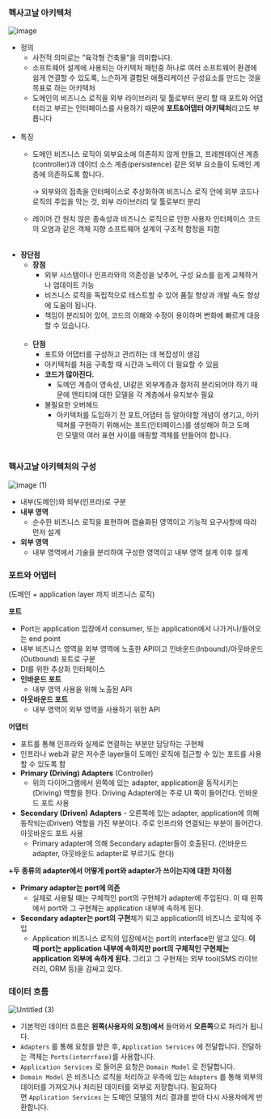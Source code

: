 ### 헥사고날 아키텍처

![image](https://github.com/5dotseven/cs-basic-study/assets/118906074/8c9354b4-5ba9-486c-826e-d5051da0a5c4)
- 정의
    - 사전적 의미로는 ”육각형 건축물”을 의미합니다.
    - 소프트웨어 설계에 사용되는 아키텍처 패턴중 하나로 여러 소프트웨어 환경에 쉽게 연결할 수 있도록, 느슨하게 결합된 애플리케이션 구성요소를 만드는 것을 목표로 하는 아키텍처
    - 도메인의 비즈니스 로직을 외부 라이브러리 및 툴로부터 분리 할 때 포트와 어댑터라고 부르는 인터페이스를 사용하기 때문에 **포트&어댑터 아키텍처**라고도 부릅니다<br></br>
- 특징
    - 도메인 비즈니스 로직이 외부요소에 의존하지 않게 만들고, 프레젠테이션 계층(controller)과 데이터 소스 계층(persistence) 같은 외부 요소들이 도메인 계층에 의존하도록 합니다.

      → 외부와의 접촉을 인터페이스로 추상화하여 비즈니스 로직 안에 외부 코드나 로직의 주입을 막는 것, 외부 라이브러리 및 툴로부터 분리

    - 레이어 간 원치 않은 종속성과 비즈니스 로직으로 인한 사용자 인터페이스 코드의 오염과 같은 객체 지향 소프트웨어 설계의 구조적 함정을 피함<br></br>
- **장단점**
    - **장점**
        - 외부 시스템이나 인프라와의 의존성을 낮추어, 구성 요소를 쉽게 교체하거나 업데이트 가능
        - 비즈니스 로직을 독립적으로 테스트할 수 있어 품질 향상과 개발 속도 향상에 도움이 됩니다.
        - 책임이 분리되어 있어, 코드의 이해와 수정이 용이하며 변화에 빠르게 대응할 수 있습니다.<br></br>
    - **단점**
        - 포트와 어댑터를 구성하고 관리하는 데 복잡성이 생김
        - 아키텍처를 처음 구축할 때 시간과 노력이 더 필요할 수 있음
        - **코드가 많아진다.**
            - 도메인 계층이 영속성, UI같은 외부계층과 철저히 분리되어야 하기 때문에 엔티티에 대한 모델을 각 계층에서 유지보수 필요
        - 불필요한 오버헤드
            - 아키텍처를 도입하기 전 포트,어댑터 등 알아야할 개념이 생기고, 아키텍쳐를 구현하기 위해서는 포트(인터페이스)를 생성해야 하고 도메인 모델의 여러 표현 사이를 매핑할 객체를 만들어야 합니다.
              <br></br>
### 헥사고날 아키텍처의 구성

![image (1)](https://github.com/5dotseven/cs-basic-study/assets/118906074/f6010720-d497-477a-a5c0-c5c3f133f426)
- 내부(도메인)와 외부(인프라)로 구분
- **내부 영역**
    - 순수한 비즈니스 로직을 표현하며 캡슐화된 영역이고 기능적 요구사항에 따라 먼저 설계
- **외부 영역**
    - 내부 영역에서 기술을 분리하여 구성한 영역이고 내부 영역 설계 이후 설계

### **포트와 어댑터**

(도메인 + application layer 까지 비즈니스 로직)

**포트**

- Port는 application 입장에서 consumer, 또는 application에서 나가거나/들어오는 end point
- 내부 비즈니스 영역을 외부 영역에 노출한 API이고 인바운드(Inbound)/아웃바운드(Outbound) 포트로 구분
- DI를 위한 추상화 인터페이스
- **인바운드 포트**
    - 내부 영역 사용을 위해 노출된 API
- **아웃바운드 포트**
    - 내부 영역이 외부 영역을 사용하기 위한 API

**어댑터**

- 포트를 통해 인프라와 실제로 연결하는 부분만 담당하는 구현체
- 인프라나 web과 같은 저수준 layer들이 도메인 로직에 접근할 수 있는 포트를 사용할 수 있도록 함
- **Primary (Driving) Adapters** (Controller)
    - 위의 다이어그램에서 왼쪽에 있는 adapter, application을 동작시키는(Driving) 역할을 한다. Driving Adapter에는 주로 UI 쪽이 들어간다. 인바운드 포트 사용
- **Secondary (Driven)** **Adapters** - 오른쪽에 있는 adapter, application에 의해 동작되는(Driven) 역할을 가진 부분이다. 주로 인프라와 연결되는 부분이 들어간다. 아웃바운드 포트 사용
    - Primary adapter에 의해 Secondary adapter들이 호출된다. (인바운드 adapter, 아웃바운드 adapter로 부르기도 한다)


**+두 종류의 adapter에서 어떻게 port와 adapter가 쓰이는지에 대한 차이점**

- **Primary adapter는 port에 의존**
    - 실제로 사용될 때는 구체적인 port의 구현체가 adapter에 주입된다. 이 때 왼쪽에서 port와 그 구현체는 application 내부에 속하게 된다.
- **Secondary adapter는 port의 구현**체가 되고 application의 비즈니스 로직에 주입
    - Application 비즈니스 로직의 입장에서는 port의 interface만 알고 있다. **이 때 port는 application 내부에 속하지만 port의 구체적인 구현체는 application 외부에 속하게 된다.** 그리고 그 구현체는 외부 tool(SMS 라이브러리, ORM 등)을 감싸고 있다.


### 데이터 흐름

![Untitled (3)](https://github.com/5dotseven/cs-basic-study/assets/118906074/defe48ae-a425-42a0-8d85-53d12e72e11f)
- 기본적인 데이터 흐름은 **왼쪽(사용자의 요청)에서** 들어와서 **오른쪽**으로 처리가 됩니다.
- `Adapters` 를 통해 요청을 받은 후, `Application Services` 에 전달합니다. 전달하는 객체는 `Ports(interrface)`를 사용합니다.
- `Application Services` 로 들어온 요청은 `Domain Model` 로 전달합니다.
- `Domain Model` 은 비즈니스 로직을 처리하고 우측에 있는 `Adapters` 를 통해 외부의 데이터를 가져오거나 처리된 데이터를 외부로 저장합니다. 필요하다면 `Application Services` 는 도메인 모델의 처리 결과를 받아 다시 사용자에게 반환합니다.